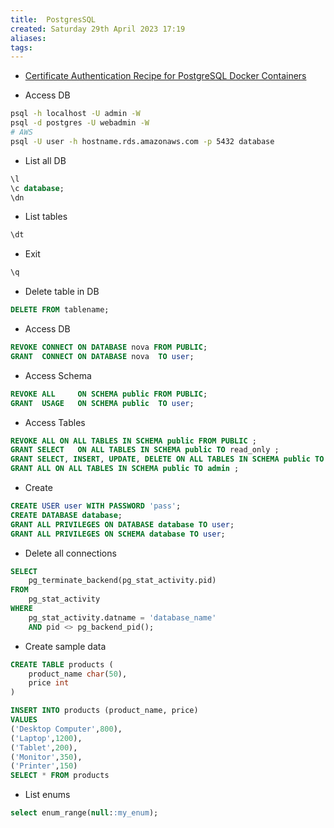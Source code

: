 ```yaml
---
title:  PostgresSQL
created: Saturday 29th April 2023 17:19
aliases: 
tags: 
---
```


- [Certificate Authentication Recipe for PostgreSQL Docker Containers](https://www.crunchydata.com/blog/ssl-certificate-authentication-postgresql-docker-containers)

- Access DB

```bash
psql -h localhost -U admin -W 
psql -d postgres -U webadmin -W
# AWS
psql -U user -h hostname.rds.amazonaws.com -p 5432 database
```

- List all DB

```sql
\l
\c database;
\dn
```

- List tables

```sql
\dt 
```

- Exit

```sql
\q
```

- Delete table in DB

```sql
DELETE FROM tablename;
```

- Access DB

```sql
REVOKE CONNECT ON DATABASE nova FROM PUBLIC;
GRANT  CONNECT ON DATABASE nova  TO user;
```

- Access Schema

```sql
REVOKE ALL     ON SCHEMA public FROM PUBLIC;
GRANT  USAGE   ON SCHEMA public  TO user;
```

- Access Tables

```sql
REVOKE ALL ON ALL TABLES IN SCHEMA public FROM PUBLIC ;
GRANT SELECT   ON ALL TABLES IN SCHEMA public TO read_only ;
GRANT SELECT, INSERT, UPDATE, DELETE ON ALL TABLES IN SCHEMA public TO read_write ;
GRANT ALL ON ALL TABLES IN SCHEMA public TO admin ;
```

- Create

```sql
CREATE USER user WITH PASSWORD 'pass';
CREATE DATABASE database;
GRANT ALL PRIVILEGES ON DATABASE database TO user;
GRANT ALL PRIVILEGES ON SCHEMA database TO user;
```

- Delete all connections

```sql
SELECT
	pg_terminate_backend(pg_stat_activity.pid)
FROM
	pg_stat_activity
WHERE
	pg_stat_activity.datname = 'database_name'
	AND pid <> pg_backend_pid();
```

- Create sample data

```sql
CREATE TABLE products (
	product_name char(50),
	price int
)

INSERT INTO products (product_name, price)
VALUES
('Desktop Computer',800),
('Laptop',1200),
('Tablet',200),
('Monitor',350),
('Printer',150)
SELECT * FROM products
```

- List enums

```sql
select enum_range(null::my_enum);
```